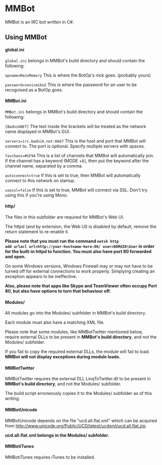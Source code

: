 MMBot
=======

MMBot is an IRC bot written in C#.

Using MMBot
------------------------
#### global.ini
<code>global.ini</code> belongs in MMBot's build directory and should contain the following:

<code>opname=MainMemory</code> This is where the BotOp's nick goes. (probably yours)

<code>password=sonicmike2</code> This is where the password for an user to be recognised as a BotOp goes.

#### MMBot.ini
<code>MMBot.ini</code> belongs in MMBot's build directory and should contain the following:

<code>[BadnikNET]</code> The text inside the brackets will be treated as the network name displayed in MMBot's GUI.

<code>servers=irc.badnik.net:6667</code> This is the host and port that MMBot will connect to. The port is optional. Specify multiple servers with spaces.

<code>favchans=#SF94</code> This is a list of channels that MMBot will automatically join. If the channel has a keyword (MODE +k), then put the keyword after the channel name, separated by a comma.

<code>autoconnect=true</code> If this is set to true, then MMBot will automatically connect to this network on startup.

<code>usessl=false</code> If this is set to true, MMBot will connect via SSL. Don't try using this if you're using Mono.

#### http/
The files in this subfolder are required for MMBot's Web UI.

The httpd (and by extension, the Web UI) is disabled by default, remove the return statement to re-enable it.

**Please note that you must run the command <code>netsh http add urlacl url=http://your-hostname-here:80/ user=DOMAIN\User</code> in order for the built-in httpd to function. You must also have port 80 forwarded and open.**

On some Windows versions, Windows Firewall may or may not have to be turned off for external connections to work properly. Simplying creating an exception appears to be ineffective. 

**Also, please note that apps like Skype and TeamViewer often occupy Port 80, but also have options to turn that behaviour off.**

#### Modules/
All modules go into the Modules/ subfolder in MMBot's build directory.

Each module must also have a matching XML file.

Please note that some modules, like MMBotTwitter mentioned below, require external DLLs to be present in **MMBot's build directory**, and not the Modules/ subfolder.

If you fail to copy the required external DLLs, the module will fail to load. **MMBot will not display exceptions during module loads.**

#### MMBotTwitter
MMBotTwitter requires the external DLL LinqToTwitter.dll to be present in **MMBot's build directory**, and not the Modules/ subfolder.

The build script erroneously copies it to the Modules/ subfolder as of this writing.

#### MMBotUnicode
MMBotUnicode depends on the file "ucd.all.flat.xml" which can be acquired from http://www.unicode.org/Public/UCD/latest/ucdxml/ucd.all.flat.zip

**ucd.all.flat.xml belongs in the Modules/ subfolder.**

#### MMBotiTunes
MMBotiTunes requires iTunes to be installed.